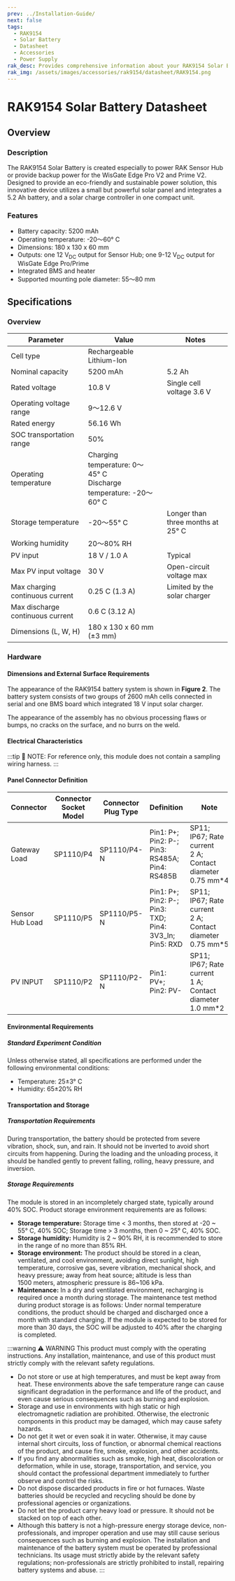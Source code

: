 ```yaml
---
prev: ../Installation-Guide/
next: false
tags:
  - RAK9154
  - Solar Battery
  - Datasheet
  - Accessories
  - Power Supply
rak_desc: Provides comprehensive information about your RAK9154 Solar Battery to help you in using it. This information includes technical specifications, characteristics, and requirements.
rak_img: /assets/images/accessories/rak9154/datasheet/RAK9154.png
---
```


# RAK9154 Solar Battery Datasheet

## Overview

### Description

The RAK9154 Solar Battery is created especially to power RAK Sensor Hub or provide backup power for the WisGate Edge Pro V2 and Prime V2. Designed to provide an eco-friendly and sustainable power solution, this innovative device utilizes a small but powerful solar panel and integrates a 5.2&nbsp;Ah battery, and a solar charge controller in one compact unit.

### Features

- Battery capacity: 5200&nbsp;mAh
- Operating temperature: -20～60°&nbsp;C
- Dimensions: 180 x 130 x 60&nbsp;mm
- Outputs: one 12&nbsp;V<sub>DC</sub> output for Sensor Hub; one 9-12&nbsp;V<sub>DC</sub> output for WisGate Edge Pro/Prime
- Integrated BMS and heater
- Supported mounting pole diameter: 55～80&nbsp;mm

## Specifications

### Overview

<rk-img
    src="/assets/images/accessories/rak9154/datasheet/RAK9154.png"
    width="45%"
    caption="RAK9154 Solar Battery Overview"
/>

| Parameter                        | Value                                                                         | Notes                                  |
| -------------------------------- | ----------------------------------------------------------------------------- | -------------------------------------- |
| Cell type                        | Rechargeable Lithium-Ion                                                      |                                        |
| Nominal capacity                 | 5200&nbsp;mAh                                                                 | 5.2&nbsp;Ah                            |
| Rated voltage                    | 10.8&nbsp;V                                                                   | Single cell voltage 3.6&nbsp;V         |
| Operating voltage range          | 9～12.6&nbsp;V                                                                |                                        |
| Rated energy                     | 56.16&nbsp;Wh                                                                 |                                        |
| SOC transportation range         | 50%                                                                           |                                        |
| Operating temperature            | Charging temperature: 0～45°&nbsp;C<br>Discharge temperature: -20～60°&nbsp;C |                                        |
| Storage temperature              | -20～55°&nbsp;C                                                               | Longer than three months at 25°&nbsp;C |
| Working humidity                 | 20～80%&nbsp;RH                                                               |                                        |
| PV input                         | 18&nbsp;V / 1.0&nbsp;A                                                        | Typical                                |
| Max PV input voltage             | 30&nbsp;V                                                                     | Open-circuit voltage max               |
| Max charging  continuous current | 0.25&nbsp;C (1.3&nbsp;A)                                                      | Limited by the solar charger           |
| Max discharge continuous current | 0.6&nbsp;C (3.12&nbsp;A)                                                      |                                        |
| Dimensions (L, W, H)             | 180 x 130 x 60&nbsp;mm (±3&nbsp;mm)                                           |                                        |

### Hardware

#### Dimensions and External Surface Requirements

The appearance of the RAK9154 battery system is shown in **Figure 2**. The battery system consists of two groups of 2600&nbsp;mAh cells connected in serial and one BMS board which integrated 18&nbsp;V input solar charger.

The appearance of the assembly has no obvious processing flaws or bumps, no cracks on the surface, and no burrs on the weld.

<rk-img
src="/assets/images/accessories/rak9154/datasheet/2.dimensions-and-interfaces.png"
  width="60%"
  caption="RAK9154 Dimensions and interfaces"
/>

#### Electrical Characteristics

<rk-img
src="/assets/images/accessories/rak9154/datasheet/3.electrical-diagram.png"
  width="65%"
  caption="RAK9154 Electrical diagram"
/>

:::tip 📝 NOTE:
For reference only, this module does not contain a sampling wiring harness.
:::

<rk-img
src="/assets/images/accessories/rak9154/datasheet/4.wiring-diagram.png"
  width="50%"
  caption="RAK9154 Wiring diagram"
/>

#### Panel Connector Definition

| Connector       | Connector Socket Model | Connector Plug Type | Definition                                             | Note                                                                |
| --------------- | ---------------------- | ------------------- | ------------------------------------------------------ | ------------------------------------------------------------------- |
| Gateway Load    | SP1110/P4              | SP1110/P4-N         | Pin1: P+; Pin2: P-; Pin3: RS485A; Pin4: RS485B         | SP11; IP67; Rate current 2&nbsp;A; Contact diameter 0.75&nbsp;mm*4  |
| Sensor Hub Load | SP1110/P5              | SP1110/P5-N         | Pin1: P+; Pin2: P-; Pin3: TXD; Pin4: 3V3_In; Pin5: RXD | SP11;  IP67; Rate current 2&nbsp;A; Contact diameter 0.75&nbsp;mm*5 |
| PV INPUT        | SP1110/P2              | SP1110/P2-N         | Pin1: PV+; Pin2: PV-                                   | SP11; IP67; Rate current 1&nbsp;A; Contact diameter 1.0&nbsp;mm*2   |

#### Environmental Requirements

##### Standard Experiment Condition

Unless otherwise stated, all specifications are performed under the following environmental conditions:

- Temperature: 25±3°&nbsp;C
- Humidity: 65±20%&nbsp;RH

#### Transportation and Storage

##### Transportation Requirements

During transportation, the battery should be protected from severe vibration, shock, sun, and rain. It should not be inverted to avoid short circuits from happening. During the loading and the unloading process, it should be handled gently to prevent falling, rolling, heavy pressure, and inversion.

##### Storage Requirements

The module is stored in an incompletely charged state, typically around 40%&nbsp;SOC. Product storage environment requirements are as follows:

- **Storage temperature:** Storage time < 3 months, then stored at -20 ~ 55°&nbsp;C, 40%&nbsp;SOC; Storage time > 3 months, then 0 ~ 25°&nbsp;C, 40%&nbsp;SOC.
- **Storage humidity:** Humidity is 2 ~ 90%&nbsp;RH, it is recommended to store in the range of no more than 85%&nbsp;RH.
- **Storage environment:** The product should be stored in a clean, ventilated, and cool environment, avoiding direct sunlight, high temperature, corrosive gas, severe vibration, mechanical shock, and heavy pressure; away from heat source; altitude is less than 1500&nbsp;meters, atmospheric pressure is 86~106&nbsp;kPa.
- **Maintenance:** In a dry and ventilated environment, recharging is required once a month during storage. The maintenance test method during product storage is as follows: Under normal temperature conditions, the product should be charged and discharged once a month with standard charging. If the module is expected to be stored for more than 30 days, the SOC will be adjusted to 40% after the charging is completed.

:::warning ⚠️ WARNING
This product must comply with the operating instructions. Any installation, maintenance, and use of this product must strictly comply with the relevant safety regulations.

- Do not store or use at high temperatures, and must be kept away from heat. These environments above the safe temperature range can cause significant degradation in the performance and life of the product, and even cause serious consequences such as burning and explosion.
- Storage and use in environments with high static or high electromagnetic radiation are prohibited. Otherwise, the electronic components in this product may be damaged, which may cause safety hazards.
- Do not get it wet or even soak it in water. Otherwise, it may cause internal short circuits, loss of function, or abnormal chemical reactions of the product, and cause fire, smoke, explosion, and other accidents.
- If you find any abnormalities such as smoke, high heat, discoloration or deformation, while in use, storage, transportation, and service, you should contact the professional department immediately to further observe and control the risks.
- Do not dispose discarded products in fire or hot furnaces. Waste batteries should be recycled and recycling should be done by professional agencies or organizations.
- Do not let the product carry heavy load or pressure. It should not be stacked on top of each other.
- Although this battery is not a high-pressure energy storage device, non-professionals, and improper operation and use may still cause serious consequences such as burning and explosion. The installation and maintenance of the battery system must be operated by professional technicians. Its usage must strictly abide by the relevant safety regulations; non-professionals are strictly prohibited to install, repairing battery systems and abuse.
:::
